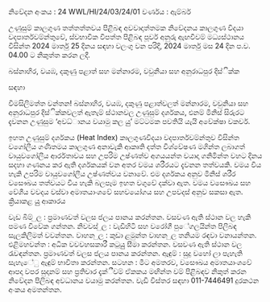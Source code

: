 නිවේදන අංකය : 24 WWL/HI/24/03/24/01 වර්ණය : ඇම්බර්

උණුසුම් කාලගුණ තත්තත්තවය පිළිබඳ අවවාදාත්තමක නිවේදනය කාලගුණ විදයා වදපාර්තවම්න්තුවේ, ස්වභාවික විපත්ත පිළිබඳ පූර්ව අනුරු ඇඟවීවම් මධ්‍යස්ථානය විසින්ත 2024 මාර්තු 25 දිනය සඳහා වලංගු වන පරිදි, 2024 මාර්තු මස 24 දින ප.ව. 04.00 ට නිකුත්ත කරන ලදී.

බස්නාහිර, වයඹ, දකුණු පළාත් සහ මන්නාරම, වවුනියා සහ අනුරාධපුර දිස්ික්ක

සඳහා

විමසිලිමත්ත වන්තන! බස්නාහිර, වයඹ, දකුණු පළාත්වලත් මන්නාරම, වවුනියා සහ අනුරාධපුර දිස්ික්කවලත් ඇතැම් ස්ථානවල උණුසුම් දර්ශකය, එනම් මිනිස් සිරුරට දැවනන උණුසුම ‘අවධ්‍ානය වයාමු කල යුු’ මට්ටමක පවතියි යැයි අවේක්ෂා වකවර්.

ඉහත උණුසුම් දර්ශකය (Heat Index) කාලගුණවිදයා වදපාර්තවම්න්තුව විසින්ත වගෝලීය ගණිතමය කාලගුණ අනාවැකි ආකෘති දත්ත විශ්වේෂණ මගින්ත ලබාගත් වායුවගෝලීය ආර්රතාවය සහ උපරිම උෂ්ණත්ව අගයයන්ත වයාදා ගනිමින්ත වහට දිනය සදහා ගණනය කර ඇති දර්ශකයක් වන අතර වමය ශරීරයට දැවනන තත්වයකි. වමය විය හැකි උපරිම වායුවගෝලීය උෂ්ණත්වය වනාවේ. එම දර්ශකය අනුව මිනිස් ශරීර වසෞඛය තත්වයට විය හැකි බලපෑම ඉහත වගුවේ දක්වා ඇත. වමය වසෞඛය සහ වේශීය වවදය වස්වා අමාතයාංශවේ සහවයෝගය සහ උපවදස් අනුව සකසා ඇත. ක්‍රියාකළ යුු ආකාරය

වැඩ බිම් ුල : ප්‍රමාණවත් වලස ජලය පානය කරන්තන. වසවණ ඇති ස්ථාන වල හැකි පමණ විවේක ගන්තන. නිවවස් ුල : වැඩිහිටි සහ වරෝගී පුේගලයින්ත පිලිබඳ සැලකිලිමත් වවන්තන. වාහන ුල : කුඩා ළමුන්ත වාහන ුල තනියම රඳවා වනායන්තන. එළිමහවන්ත : අධික වවවහසකාරී කටුයුු සීමා කරන්තන. වසවණ ඇති ස්ථාන වල රැවඳන්තන. ප්‍රමාණවත් වලස ජලය පානය කරන්තන. ඇඳුම් : සුදු වහෝ ලා පැහැති සැහැේු ඇඳුම් භාවිතා කරන්තන. සටහන : මීට අමතරව, වසෞඛය අමාතයාංශවේ ආපදා වපර සුදානම් සහ ප්‍රතිචාර දැක්ීවම් ඒකකය මඟින්ත වම් පිළිබඳව නිකුත් කරන නිවේදන පිලිබඳ අවධානය වයාමු කරන්තන. වැඩි විස්තර සඳහා 011-7446491 දුරකථන අංකය අමතන්තන.